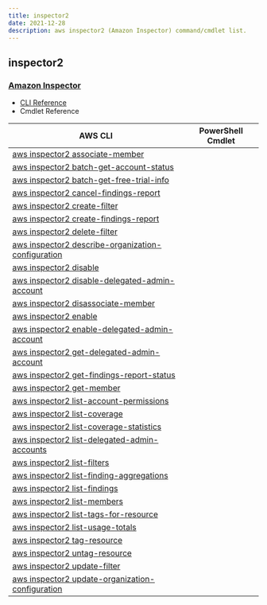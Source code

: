 ```yaml
---
title: inspector2
date: 2021-12-28
description: aws inspector2 (Amazon Inspector) command/cmdlet list.
---
```


## inspector2

### [Amazon Inspector](https://aws.amazon.com/inspector/)

* [CLI Reference](https://docs.aws.amazon.com/cli/latest/reference/inspector2/index.html)
* Cmdlet Reference

|AWS CLI|PowerShell Cmdlet|
|----|----|
|[aws inspector2 associate-member](https://docs.aws.amazon.com/cli/latest/reference/inspector2/associate-member.html)||
|[aws inspector2 batch-get-account-status](https://docs.aws.amazon.com/cli/latest/reference/inspector2/batch-get-account-status.html)||
|[aws inspector2 batch-get-free-trial-info](https://docs.aws.amazon.com/cli/latest/reference/inspector2/batch-get-free-trial-info.html)||
|[aws inspector2 cancel-findings-report](https://docs.aws.amazon.com/cli/latest/reference/inspector2/cancel-findings-report.html)||
|[aws inspector2 create-filter](https://docs.aws.amazon.com/cli/latest/reference/inspector2/create-filter.html)||
|[aws inspector2 create-findings-report](https://docs.aws.amazon.com/cli/latest/reference/inspector2/create-findings-report.html)||
|[aws inspector2 delete-filter](https://docs.aws.amazon.com/cli/latest/reference/inspector2/delete-filter.html)||
|[aws inspector2 describe-organization-configuration](https://docs.aws.amazon.com/cli/latest/reference/inspector2/describe-organization-configuration.html)||
|[aws inspector2 disable](https://docs.aws.amazon.com/cli/latest/reference/inspector2/disable.html)||
|[aws inspector2 disable-delegated-admin-account](https://docs.aws.amazon.com/cli/latest/reference/inspector2/disable-delegated-admin-account.html)||
|[aws inspector2 disassociate-member](https://docs.aws.amazon.com/cli/latest/reference/inspector2/disassociate-member.html)||
|[aws inspector2 enable](https://docs.aws.amazon.com/cli/latest/reference/inspector2/enable.html)||
|[aws inspector2 enable-delegated-admin-account](https://docs.aws.amazon.com/cli/latest/reference/inspector2/enable-delegated-admin-account.html)||
|[aws inspector2 get-delegated-admin-account](https://docs.aws.amazon.com/cli/latest/reference/inspector2/get-delegated-admin-account.html)||
|[aws inspector2 get-findings-report-status](https://docs.aws.amazon.com/cli/latest/reference/inspector2/get-findings-report-status.html)||
|[aws inspector2 get-member](https://docs.aws.amazon.com/cli/latest/reference/inspector2/get-member.html)||
|[aws inspector2 list-account-permissions](https://docs.aws.amazon.com/cli/latest/reference/inspector2/list-account-permissions.html)||
|[aws inspector2 list-coverage](https://docs.aws.amazon.com/cli/latest/reference/inspector2/list-coverage.html)||
|[aws inspector2 list-coverage-statistics](https://docs.aws.amazon.com/cli/latest/reference/inspector2/list-coverage-statistics.html)||
|[aws inspector2 list-delegated-admin-accounts](https://docs.aws.amazon.com/cli/latest/reference/inspector2/list-delegated-admin-accounts.html)||
|[aws inspector2 list-filters](https://docs.aws.amazon.com/cli/latest/reference/inspector2/list-filters.html)||
|[aws inspector2 list-finding-aggregations](https://docs.aws.amazon.com/cli/latest/reference/inspector2/list-finding-aggregations.html)||
|[aws inspector2 list-findings](https://docs.aws.amazon.com/cli/latest/reference/inspector2/list-findings.html)||
|[aws inspector2 list-members](https://docs.aws.amazon.com/cli/latest/reference/inspector2/list-members.html)||
|[aws inspector2 list-tags-for-resource](https://docs.aws.amazon.com/cli/latest/reference/inspector2/list-tags-for-resource.html)||
|[aws inspector2 list-usage-totals](https://docs.aws.amazon.com/cli/latest/reference/inspector2/list-usage-totals.html)||
|[aws inspector2 tag-resource](https://docs.aws.amazon.com/cli/latest/reference/inspector2/tag-resource.html)||
|[aws inspector2 untag-resource](https://docs.aws.amazon.com/cli/latest/reference/inspector2/untag-resource.html)||
|[aws inspector2 update-filter](https://docs.aws.amazon.com/cli/latest/reference/inspector2/update-filter.html)||
|[aws inspector2 update-organization-configuration](https://docs.aws.amazon.com/cli/latest/reference/inspector2/update-organization-configuration.html)||

